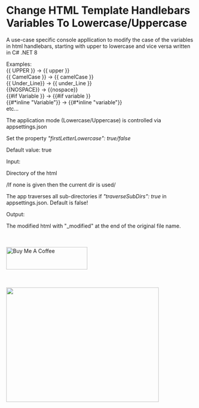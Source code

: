 # Change HTML Template Handlebars Variables To Lowercase/Uppercase
A use-case specific console appllication to modify the case of the variables in html handlebars, starting with upper to lowercase and vice versa written in C# .NET 8

Examples: <br />
{{ UPPER }} -> {{ upper }}<br />
{{ CamelCase }} -> {{ camelCase }}<br />
{{ Under_Line}} -> {{ under_Line }}<br />
{{NOSPACE}} -> {{nospace}}<br />
{{#if Variable }} -> {{#if variable }}<br />
{{#*inline "Variable"}} -> {{#*inline "variable"}}<br />
etc...<br />

The application mode (Lowercase/Uppercase) is controlled via appsettings.json

Set the property <i>"firstLetterLowercase": true/false</i>

Default value: true

Input:

Directory of the html

/If none is given then the current dir is used/

The app traverses all sub-directories if <i>"traverseSubDirs": true</i> in appsettings.json. Default is false!

Output:

The modified html with "_modified" at the end of the original file name.

<br /><br />
<a href="https://www.buymeacoffee.com/5hwn5ffjzsl" target="_blank"><img src="https://cdn.buymeacoffee.com/buttons/v2/default-yellow.png" alt="Buy Me A Coffee" style="height: 60px !important;width: 217px !important;" ></a>

<br /><br />
<img src="https://media.npr.org/assets/img/2023/05/26/honest-work-meme-cb0f0fb2227fb84b77b3c9a851ac09b095ab74d8-s1100-c50.jpg" 
     width="408" 
     height="306" />

